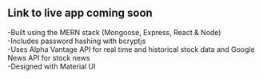 ## Link to live app coming soon

-Built using the MERN stack (Mongoose, Express, React & Node)<br>
-Includes password hashing with bcryptjs<br>
-Uses Alpha Vantage API for real time and historical stock data and Google News API for stock news<br>
-Designed with Material UI<br>